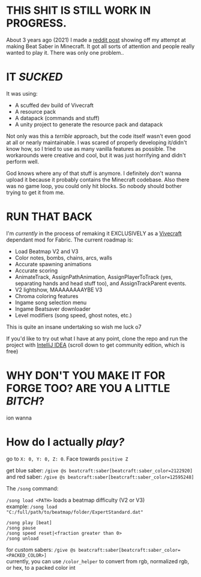 # THIS SHIT IS STILL WORK IN PROGRESS.

About 3 years ago (2021) I made a [reddit post](https://www.reddit.com/r/Minecraft/comments/l4w7of/working_on_making_beat_saber_in_minecraft) showing off my attempt at making Beat Saber in Minecraft. It got all sorts of attention and people really wanted to play it. There was only one problem..

# IT _SUCKED_

It was using:
- A scuffed dev build of Vivecraft
- A resource pack
- A datapack (commands and stuff)
- A unity project to generate the resource pack and datapack

Not only was this a *terrible* approach, but the code itself wasn't even good at all or nearly maintainable. I was scared of properly developing it/didn't know how, so I tried to use as many vanilla features as possible. The workarounds were creative and cool, but it was just horrifying and didn't perform well.

God knows where any of that stuff is anymore. I definitely don't wanna upload it because it probably contains the Minecraft codebase. Also there was no game loop, you could only hit blocks. So nobody should bother trying to get it from me.

# RUN THAT BACK

I'm *currently* in the process of remaking it EXCLUSIVELY as a [Vivecraft](https://modrinth.com/mod/vivecraft) dependant mod for Fabric. The current roadmap is:
- Load Beatmap V2 and V3
- Color notes, bombs, chains, arcs, walls
- Accurate spawning animations
- Accurate scoring
- AnimateTrack, AssignPathAnimation, AssignPlayerToTrack (yes, separating hands and head stuff too), and AssignTrackParent events.
- V2 lightshow, MAAAAAAAAYBE V3
- Chroma coloring features
- Ingame song selection menu
- Ingame Beatsaver downloader
- Level modifiers (song speed, ghost notes, etc.)

This is quite an insane undertaking so wish me luck o7

If you'd like to try out what I have at any point, clone the repo and run the project with [IntelliJ IDEA](https://www.jetbrains.com/idea/download/?section=windows) (scroll down to get community edition, which is free)

# WHY DON'T YOU MAKE IT FOR FORGE TOO? ARE YOU A LITTLE *BITCH*?

ion wanna

# How do I actually *play?*

go to `X: 0, Y: 0, Z: 0`. Face towards `positive Z`  

get blue saber:
`/give @s beatcraft:saber[beatcraft:saber_color=2122920]`  
and red saber:
`/give @s beatcraft:saber[beatcraft:saber_color=12595248]`  

The `/song` command:  

`/song load <PATH>` loads a beatmap difficulty (V2 or V3)  
example: `/song load "C:/full/path/to/beatmap/folder/ExpertStandard.dat"`  

`/song play [beat]`  
`/song pause`  
`/song speed reset|<fraction greater than 0>`  
`/song unload`  

for custom sabers:
`/give @s beatcraft:saber[beatcraft:saber_color=<PACKED_COLOR>]`  
currently, you can use `/color_helper` to convert from rgb, normalized rgb, or hex, to a packed color int  
